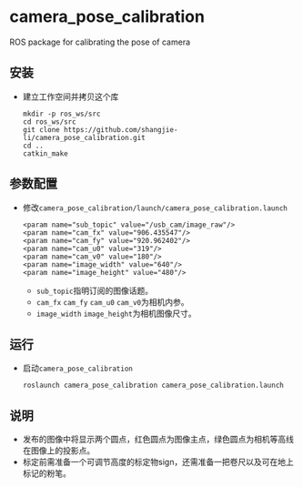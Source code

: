 # camera_pose_calibration

ROS package for calibrating the pose of camera

## 安装
 - 建立工作空间并拷贝这个库
   ```Shell
   mkdir -p ros_ws/src
   cd ros_ws/src
   git clone https://github.com/shangjie-li/camera_pose_calibration.git
   cd ..
   catkin_make
   ```

## 参数配置
 - 修改`camera_pose_calibration/launch/camera_pose_calibration.launch`
   ```Shell
   <param name="sub_topic" value="/usb_cam/image_raw"/>
   <param name="cam_fx" value="906.435547"/>
   <param name="cam_fy" value="920.962402"/>
   <param name="cam_u0" value="319"/>
   <param name="cam_v0" value="180"/>
   <param name="image_width" value="640"/>
   <param name="image_height" value="480"/>
   ```
    - `sub_topic`指明订阅的图像话题。
    - `cam_fx` `cam_fy` `cam_u0` `cam_v0`为相机内参。
    - `image_width` `image_height`为相机图像尺寸。

## 运行
 - 启动`camera_pose_calibration`
   ```Shell
   roslaunch camera_pose_calibration camera_pose_calibration.launch
   ```

## 说明
 - 发布的图像中将显示两个圆点，红色圆点为图像主点，绿色圆点为相机等高线在图像上的投影点。
 - 标定前需准备一个可调节高度的标定物sign，还需准备一把卷尺以及可在地上标记的粉笔。

